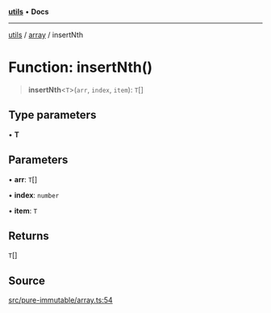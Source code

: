 [**utils**](../../../README.md) • **Docs**

***

[utils](../../../globals.md) / [array](../README.md) / insertNth

# Function: insertNth()

> **insertNth**\<`T`\>(`arr`, `index`, `item`): `T`[]

## Type parameters

• **T**

## Parameters

• **arr**: `T`[]

• **index**: `number`

• **item**: `T`

## Returns

`T`[]

## Source

[src/pure-immutable/array.ts:54](https://github.com/alpinisme/utils/blob/825f78da0ace828df12ea4d598fd95fa96ee25f5/src/pure-immutable/array.ts#L54)
